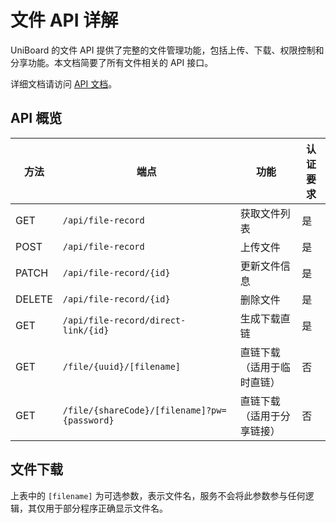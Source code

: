 # 文件 API 详解

UniBoard 的文件 API 提供了完整的文件管理功能，包括上传、下载、权限控制和分享功能。本文档简要了所有文件相关的 API 接口。

详细文档请访问 [API 文档](https://uniboard.apifox.cn)。

## API 概览

| 方法 | 端点 | 功能 | 认证要求 |
|------|------|------|----------|
| GET | `/api/file-record` | 获取文件列表 | 是 |
| POST | `/api/file-record` | 上传文件 | 是 |
| PATCH | `/api/file-record/{id}` | 更新文件信息 | 是 |
| DELETE | `/api/file-record/{id}` | 删除文件 | 是 |
| GET | `/api/file-record/direct-link/{id}` | 生成下载直链 | 是 |
| GET | `/file/{uuid}/[filename]` | 直链下载（适用于临时直链） | 否 |
| GET | `/file/{shareCode}/[filename]?pw={password}` | 直链下载（适用于分享链接） | 否 |

## 文件下载

上表中的 `[filename]` 为可选参数，表示文件名，服务不会将此参数参与任何逻辑，其仅用于部分程序正确显示文件名。

